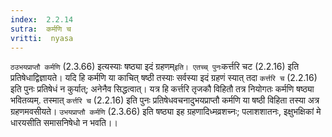 ```yaml
---
index:  2.2.14
sutra:  कर्मणि च
vritti:  nyasa
---
```


`ठउभयप्राप्तौ कर्मणि` (2.3.66) इत्यस्याः षष्ठ्या इदं ग्रहणम्` इति। एतच्च् पुनः `कर्त्तरि चट (2.2.16) इति प्रतिषेधाद्विज्ञायते। यदि हि कर्मणि या काचित् षष्ठी तस्याः सर्वस्या इदं ग्रहणं स्यात् तदा `कर्त्तरि च` (2.2.16) इति पुनः प्रतिषेधं न कुर्यात्; अनेनैव सिद्धत्वात्। यत्र हि कर्त्तरि तृजकौ विहितौ तत्र नियोगतः कर्मणि षष्ठ्या भवितव्यम्. तस्मात् `कर्त्तरि च` (2.2.16) इति पुनः प्रतिषेधवचनादुभयप्राप्तौ कर्मणि या षष्ठी विहिता तस्या अत्र ग्रहणमवसीयते। `उभयप्राप्तौ कर्मणि` (2.3.66) इति षष्ठ्या इह ग्रहणादिध्मव्रशच्नः; पलाशशातनः, इक्षुभक्षिकां मे धारयसीति समासनिषेधो न भवति।।

